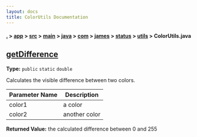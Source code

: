 ```yaml
---
layout: docs
title: ColorUtils Documentation
---
```

#### [.](./../../../../../../../../index) > [app](./../../../../../../../index) > [src](./../../../../../../index) > [main](./../../../../../index) > [java](./../../../../index) > [com](./../../../index) > [james](./../../index) > [status](./../index) > [utils](./index) > **ColorUtils.java**

## [getDifference](https://github.com/TheAndroidMaster/Status/blob/master/app/src/main/java/com/james/status/utils/ColorUtils.java#L229)

**Type:** `public` `static` `double`

Calculates the visible difference between two colors. 





|Parameter Name|Description|
|-----|-----|
|color1|a color|
|color2|another color|


**Returned Value:** the calculated difference between 0 and 255  








